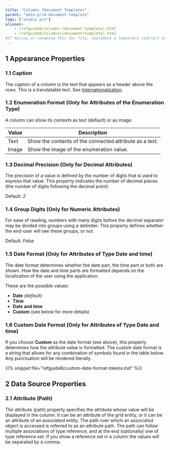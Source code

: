 ```yaml
---
title: "Columns (Document Template)"
parent: "data-grid-document-template"
tags: ["studio pro"]
aliases:
    - /refguide8/columns-(document-template).html
    - /refguide8/Columns+(document+template).html
#If moving or renaming this doc file, implement a temporary redirect and let the respective team know they should update the URL in the product. See Mapping to Products for more details.
---
```


## 1 Appearance Properties

### 1.1 Caption

The caption of a column is the text that appears as a header above the rows. This is a translatable text. See [Internationalization](translatable-texts).

### 1.2 Enumeration Format (Only for Attributes of the Enumeration Type)

A column can show its contexts as text (default) or as image.

| Value | Description |
| --- | --- |
| Text | Show the contents of the connected attribute as a text. |
| Image | Show the image of the enumeration value. |

### 1.3 Decimal Precision (Only for Decimal Attributes)

The precision of a value is defined by the number of digits that is used to express that value. This property indicates the number of decimal places (the number of digits following the decimal point).

Default: *2*

### 1.4 Group Digits (Only for Numeric Attributes)

For ease of reading, numbers with many digits before the decimal separator may be divided into groups using a delimiter. This property defines whether the end-user will see these groups, or not.

Default: *False*

### 1.5 Date Format (Only for Attributes of Type **Date and time**)

The date format determines whether the date part, the time part or both are shown. How the date and time parts are formatted depends on the localization of the user using the application.

These are the possible values:

* **Date** *(default)*
* **Time**
* **Date and time**
* **Custom** (see below for more details)

### 1.6 Custom Date Format (Only for Attributes of Type **Date and time**)

If you choose **Custom** as the date format (see above), this property determines how the attribute value is formatted. The custom date format is a string that allows for any combination of symbols found in the table below. Any punctuation will be rendered literally.

{{% snippet file="refguide8/custom-date-format-tokens.md" %}}

## 2 Data Source Properties

### 2.1 Attribute (Path)

The attribute (path) property specifies the attribute whose value will be displayed in the column. It can be an attribute of the grid entity, or it can be an attribute of an associated entity. The path over which an associated object is accessed is referred to as an attribute path. The path can follow multiple associations of type reference, and at the end (optionally) one of type reference set. If you show a reference set in a column the values will be separated by a comma.
